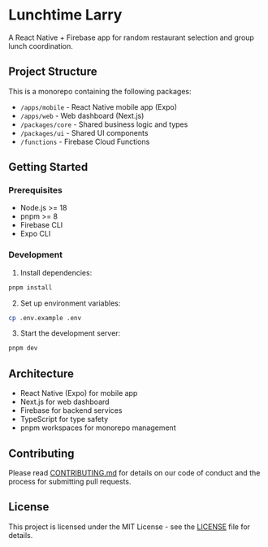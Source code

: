 # Lunchtime Larry

A React Native + Firebase app for random restaurant selection and group lunch coordination.

## Project Structure

This is a monorepo containing the following packages:

- `/apps/mobile` - React Native mobile app (Expo)
- `/apps/web` - Web dashboard (Next.js)
- `/packages/core` - Shared business logic and types
- `/packages/ui` - Shared UI components
- `/functions` - Firebase Cloud Functions

## Getting Started

### Prerequisites

- Node.js >= 18
- pnpm >= 8
- Firebase CLI
- Expo CLI

### Development

1. Install dependencies:
```bash
pnpm install
```

2. Set up environment variables:
```bash
cp .env.example .env
```

3. Start the development server:
```bash
pnpm dev
```

## Architecture

- React Native (Expo) for mobile app
- Next.js for web dashboard
- Firebase for backend services
- TypeScript for type safety
- pnpm workspaces for monorepo management

## Contributing

Please read [CONTRIBUTING.md](CONTRIBUTING.md) for details on our code of conduct and the process for submitting pull requests.

## License

This project is licensed under the MIT License - see the [LICENSE](LICENSE) file for details.